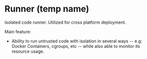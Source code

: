 # Runner (temp name)
Isolated code runner. Utilized for cross platform deployment.

Main feature:
- Ability to run untrusted code with isolation in several ways -- e.g: Docker Containers, cgroups, etc -- while also able to monitor its resource usage.
